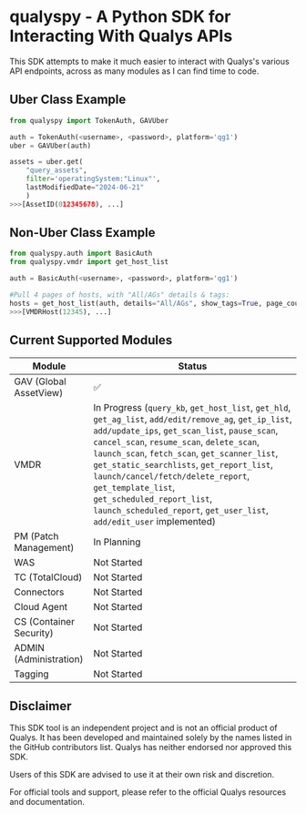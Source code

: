 # qualyspy - A Python SDK for Interacting With Qualys APIs

This SDK attempts to make it much easier to interact with Qualys's various API endpoints, across as many modules as I can find time to code.

## Uber Class Example
```py
from qualyspy import TokenAuth, GAVUber

auth = TokenAuth(<username>, <password>, platform='qg1')
uber = GAVUber(auth)

assets = uber.get(
    "query_assets", 
    filter='operatingSystem:"Linux"', 
    lastModifiedDate="2024-06-21"
    )
>>>[AssetID(012345678), ...]
```
## Non-Uber Class Example
```py
from qualyspy.auth import BasicAuth
from qualyspy.vmdr import get_host_list

auth = BasicAuth(<username>, <password>, platform='qg1')

#Pull 4 pages of hosts, with "All/AGs" details & tags:
hosts = get_host_list(auth, details="All/AGs", show_tags=True, page_count=4)
>>>[VMDRHost(12345), ...]
```

## Current Supported Modules 
|Module| Status |
|--|--|
| GAV (Global AssetView) |✅|
| VMDR | In Progress (```query_kb```, ```get_host_list```, ```get_hld```, ```get_ag_list```, ```add/edit/remove_ag```, ```get_ip_list```, ```add/update_ips```, ```get_scan_list```, ```pause_scan```, ```cancel_scan```, ```resume_scan```, ```delete_scan```, ```launch_scan```, ```fetch_scan```, ```get_scanner_list```, ```get_static_searchlists```, ```get_report_list```, ```launch/cancel/fetch/delete_report```, ```get_template_list```, ```get_scheduled_report_list```, ```launch_scheduled_report```, ```get_user_list```, ```add/edit_user``` implemented) |
| PM (Patch Management) | In Planning |
| WAS | Not Started |
| TC (TotalCloud) | Not Started |
|Connectors | Not Started |
|Cloud Agent | Not Started |
|CS (Container Security) | Not Started
|ADMIN (Administration) | Not Started
|Tagging| Not Started


## Disclaimer

This SDK tool is an independent project and is not an official product of Qualys. It has been developed and maintained solely by the names listed in the GitHub contributors list. Qualys has neither endorsed nor approved this SDK.

Users of this SDK are advised to use it at their own risk and discretion.

For official tools and support, please refer to the official Qualys resources and documentation.
